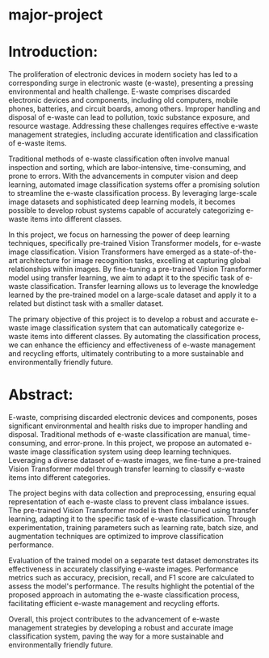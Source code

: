 # major-project
# Introduction:
The proliferation of electronic devices in modern society has led to a corresponding surge in electronic waste (e-waste), presenting a pressing environmental and health challenge. E-waste comprises discarded electronic devices and components, including old computers, mobile phones, batteries, and circuit boards, among others. Improper handling and disposal of e-waste can lead to pollution, toxic substance exposure, and resource wastage. Addressing these challenges requires effective e-waste management strategies, including accurate identification and classification of e-waste items.

Traditional methods of e-waste classification often involve manual inspection and sorting, which are labor-intensive, time-consuming, and prone to errors. With the advancements in computer vision and deep learning, automated image classification systems offer a promising solution to streamline the e-waste classification process. By leveraging large-scale image datasets and sophisticated deep learning models, it becomes possible to develop robust systems capable of accurately categorizing e-waste items into different classes.

In this project, we focus on harnessing the power of deep learning techniques, specifically pre-trained Vision Transformer models, for e-waste image classification. Vision Transformers have emerged as a state-of-the-art architecture for image recognition tasks, excelling at capturing global relationships within images. By fine-tuning a pre-trained Vision Transformer model using transfer learning, we aim to adapt it to the specific task of e-waste classification. Transfer learning allows us to leverage the knowledge learned by the pre-trained model on a large-scale dataset and apply it to a related but distinct task with a smaller dataset.

The primary objective of this project is to develop a robust and accurate e-waste image classification system that can automatically categorize e-waste items into different classes. By automating the classification process, we can enhance the efficiency and effectiveness of e-waste management and recycling efforts, ultimately contributing to a more sustainable and environmentally friendly future.

# Abstract:
E-waste, comprising discarded electronic devices and components, poses significant environmental and health risks due to improper handling and disposal. Traditional methods of e-waste classification are manual, time-consuming, and error-prone. In this project, we propose an automated e-waste image classification system using deep learning techniques. Leveraging a diverse dataset of e-waste images, we fine-tune a pre-trained Vision Transformer model through transfer learning to classify e-waste items into different categories.

The project begins with data collection and preprocessing, ensuring equal representation of each e-waste class to prevent class imbalance issues. The pre-trained Vision Transformer model is then fine-tuned using transfer learning, adapting it to the specific task of e-waste classification. Through experimentation, training parameters such as learning rate, batch size, and augmentation techniques are optimized to improve classification performance.

Evaluation of the trained model on a separate test dataset demonstrates its effectiveness in accurately classifying e-waste images. Performance metrics such as accuracy, precision, recall, and F1 score are calculated to assess the model's performance. The results highlight the potential of the proposed approach in automating the e-waste classification process, facilitating efficient e-waste management and recycling efforts.

Overall, this project contributes to the advancement of e-waste management strategies by developing a robust and accurate image classification system, paving the way for a more sustainable and environmentally friendly future.
